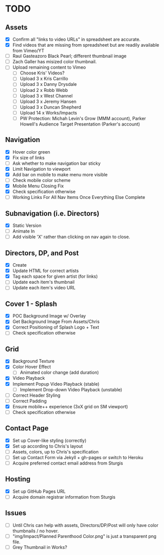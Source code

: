 # TODO

## Assets

- [x] Confirm all "links to video URLs" in spreadsheet are accurate.
- [x] Find videos that are missing from spreadsheet but are readily available from Vimeo/YT
- [ ] Raul Gasteazoro Black Pearl; different thumbnail image
- [ ] Zach Galler has misized color thumbnail.
- [ ] Upload remaining content to Vimeo
  - [ ] Choose Kris' Videos?
  - [ ] Upload 3  x Kris Carrillo
  - [ ] Upload 3  x Danny Drysdale
  - [ ] Upload 2  x Robb Webb
  - [ ] Upload 3  x West Channel 
  - [ ] Upload 3  x Jeremy Hansen
  - [ ] Upload 3  x Duncan Shepherd
  - [ ] Upload 14 x Works/Impacts
  - [ ] PW Protection: Michah Levin's Grow (MMM account), Parker Howell's Audience Target Presentation (Parker's account)

## Navigation

- [x] Hover color green 
- [x] Fix size of links
- [ ] Ask whether to make navigation bar sticky
- [x] Limit Navigation to viewport
- [x] Add bar on mobile to make menu more visible
- [ ] Check mobile color scheme
- [x] Mobile Menu Closing Fix
- [x] Check specification otherwise
- [ ] Working Links For All Nav Items Once Everything Else Complete

## Subnavigation (i.e. Directors)

- [x] Static Version
- [ ] Animate In
- [ ] Add visible 'X' rather than clicking on nav again to close.

## Directors, DP, and Post

- [x] Create
- [x] Update HTML for correct artists
- [x] Tag each space for given artist (for links)
- [ ] Update each item's thumbnail
- [ ] Update each item's video URL

## Cover 1 - Splash

- [x] POC Background Image w/ Overlay
- [x] Get Background Image From Assets/Chris
- [x] Correct Positioning of Splash Logo + Text
- [ ] Check specification otherwise

## Grid

- [x] Background Texture
- [x] Color Hover Effect
  - [ ] Animated color change (add duration)
- [x] Video Playback 
- [x] Implement Popup Video Playback (stable)
  - [ ] Implement Drop-down Video Playback (unstable)
- [ ] Correct Header Styling
- [ ] Correct Padding
- [x] Ensure mobile++ experience (3xX grid on SM viewport)
- [ ] Check specification otherwise

## Contact Page

- [x] Set up Cover-like styling (correctly)
- [x] Set up according to Chris's layout
- [ ] Assets, colors, up to Chris's specification
- [ ] Set up Contact Form via Jekyll + gh-pages or switch to Heroku
- [ ] Acquire preferred contact email address from Sturgis

## Hosting

- [x] Set up GitHub Pages URL
- [ ] Acquire domain registrar information from Sturgis

## Issues

- [ ] Until Chris can help with assets, Directors/DP/Post will only have color thumbnails / no hover.
- [ ] "img/Impact/Planned Parenthood Color.png" is just a transparent png file.
- [ ] Grey Thumbnail in Works?